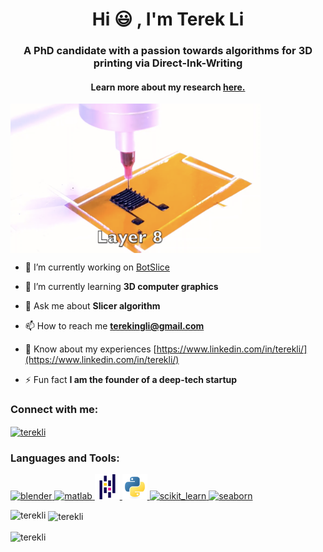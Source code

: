 <h1 align="center">Hi 😃 , I'm Terek Li</h1>
<h3 align="center">A PhD candidate with a passion towards algorithms for 3D printing via Direct-Ink-Writing</h3>
<h4 align="center">Learn more about my research <a href="https://scholar.google.com/citations?user=T7PdTiUAAAAJ&hl=en">here.</a></h4>

<img align="center" alt="print" width="400" src="header.png">

- 🔭 I’m currently working on [BotSlice](https://github.com/terekli/BotSlice)

- 🌱 I’m currently learning **3D computer graphics**

- 💬 Ask me about **Slicer algorithm**

- 📫 How to reach me **terekingli@gmail.com**

- 📄 Know about my experiences [https://www.linkedin.com/in/terekli/](https://www.linkedin.com/in/terekli/)

- ⚡ Fun fact **I am the founder of a deep-tech startup**

<h3 align="left">Connect with me:</h3>
<p align="left">
<a href="https://linkedin.com/in/terekli" target="blank"><img align="center" src="https://raw.githubusercontent.com/rahuldkjain/github-profile-readme-generator/master/src/images/icons/Social/linked-in-alt.svg" alt="terekli" height="30" width="40" /></a>
</p>

<h3 align="left">Languages and Tools:</h3>
<p align="left"> <a href="https://www.blender.org/" target="_blank" rel="noreferrer"> <img src="https://download.blender.org/branding/community/blender_community_badge_white.svg" alt="blender" width="40" height="40"/> </a> <a href="https://www.mathworks.com/" target="_blank" rel="noreferrer"> <img src="https://upload.wikimedia.org/wikipedia/commons/2/21/Matlab_Logo.png" alt="matlab" width="40" height="40"/> </a> <a href="https://pandas.pydata.org/" target="_blank" rel="noreferrer"> <img src="https://raw.githubusercontent.com/devicons/devicon/2ae2a900d2f041da66e950e4d48052658d850630/icons/pandas/pandas-original.svg" alt="pandas" width="40" height="40"/> </a> <a href="https://www.python.org" target="_blank" rel="noreferrer"> <img src="https://raw.githubusercontent.com/devicons/devicon/master/icons/python/python-original.svg" alt="python" width="40" height="40"/> </a> <a href="https://scikit-learn.org/" target="_blank" rel="noreferrer"> <img src="https://upload.wikimedia.org/wikipedia/commons/0/05/Scikit_learn_logo_small.svg" alt="scikit_learn" width="40" height="40"/> </a> <a href="https://seaborn.pydata.org/" target="_blank" rel="noreferrer"> <img src="https://seaborn.pydata.org/_images/logo-mark-lightbg.svg" alt="seaborn" width="40" height="40"/> </a> </p>

<p><img align="left" src="https://github-readme-stats.vercel.app/api/top-langs?username=terekli&show_icons=true&locale=en&layout=compact" alt="terekli" /></p>

<p>&nbsp;<img align="center" src="https://github-readme-stats.vercel.app/api?username=terekli&show_icons=true&locale=en" alt="terekli" /></p>

<p><img align="center" src="https://github-readme-streak-stats.herokuapp.com/?user=terekli&" alt="terekli" /></p>
